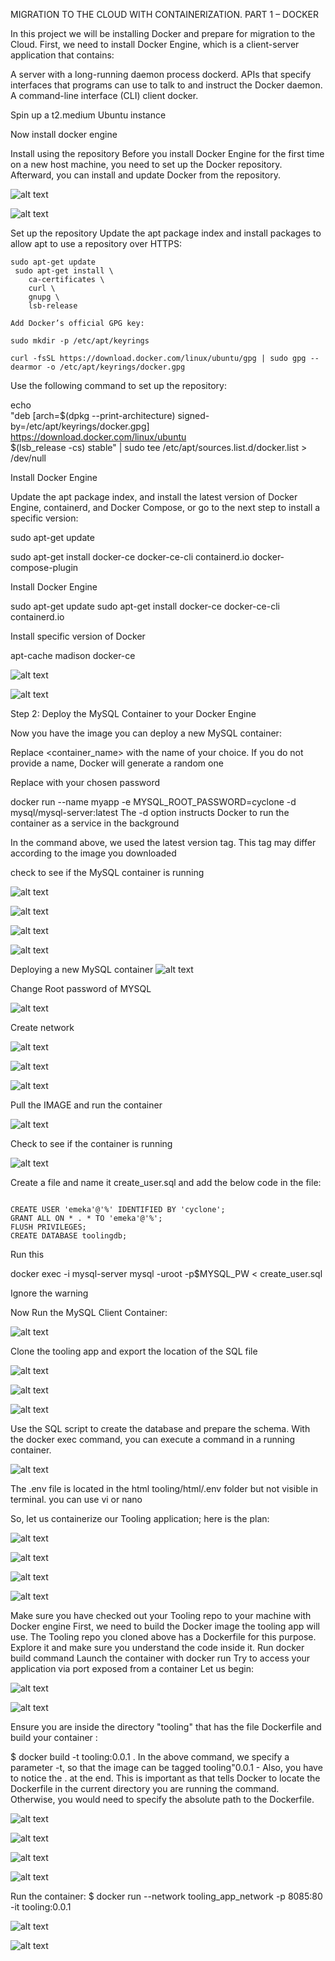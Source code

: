 MIGRATION TO THE СLOUD WITH CONTAINERIZATION. PART 1 – DOCKER

In this project we will be installing Docker and prepare for migration to the Cloud. First, we need to install Docker Engine, which is a client-server application that contains:

A server with a long-running daemon process dockerd.
APIs that specify interfaces that programs can use to talk to and instruct the Docker daemon.
A command-line interface (CLI) client docker.


Spin up a t2.medium Ubuntu instance

Now install docker engine

Install using the repository
Before you install Docker Engine for the first time on a new host machine, you need to set up the Docker repository. Afterward, you can install and update Docker from the repository.

![alt text](./Images/docker.png)

![alt text](./Images/docker%20(2).png)


Set up the repository
Update the apt package index and install packages to allow apt to use a repository over HTTPS:

```
sudo apt-get update
 sudo apt-get install \
    ca-certificates \
    curl \
    gnupg \
    lsb-release

```

```
Add Docker’s official GPG key:

sudo mkdir -p /etc/apt/keyrings

curl -fsSL https://download.docker.com/linux/ubuntu/gpg | sudo gpg --dearmor -o /etc/apt/keyrings/docker.gpg

```

Use the following command to set up the repository:

echo \
  "deb [arch=$(dpkg --print-architecture) signed-by=/etc/apt/keyrings/docker.gpg] https://download.docker.com/linux/ubuntu \
  $(lsb_release -cs) stable" | sudo tee /etc/apt/sources.list.d/docker.list > /dev/null


Install Docker Engine

Update the apt package index, and install the latest version of Docker Engine, containerd, and Docker Compose, or go to the next step to install a specific version:

sudo apt-get update

sudo apt-get install docker-ce docker-ce-cli containerd.io docker-compose-plugin

Install Docker Engine

sudo apt-get update
sudo apt-get install docker-ce docker-ce-cli containerd.io


Install specific version of Docker


apt-cache madison docker-ce

![alt text](./Images/dockerdone.png)


![alt text](./Images/done.png)



Step 2: Deploy the MySQL Container to your Docker Engine

Now you have the image you can deploy a new MySQL container:

Replace <container_name> with the name of your choice. If you do not provide a name, Docker will generate a random one

Replace with your chosen password

docker run --name myapp -e MYSQL_ROOT_PASSWORD=cyclone -d mysql/mysql-server:latest
The -d option instructs Docker to run the container as a service in the background

In the command above, we used the latest version tag. This tag may differ according to the image you downloaded

check to see if the MySQL container is running

![alt text](./Images/1.mysql_pull.jpg)

![alt text](./Images/2.mysql_login.jpg)

![alt text](./Images/pullmysql.png)

![alt text](./Images/sqlpull.png)

Deploying a new MySQL container
![alt text](./Images/2.mysql_login.jpg)


Change Root password of MYSQL

![alt text](./Images/changeroot.png)


Create network

![alt text](./Images/images.png)

![alt text](./Images/imagelist.png)

![alt text](./Images/11.dc2.jpg)

Pull the IMAGE and run the container

![alt text](./Images/bb.png)

Check to see if the container is running

![alt text](./Images/runs.png)

Create a file and name it create_user.sql and add the below code in the file:

`````

CREATE USER 'emeka'@'%' IDENTIFIED BY 'cyclone';
GRANT ALL ON * . * TO 'emeka'@'%';
FLUSH PRIVILEGES;
CREATE DATABASE toolingdb;

``````

Run this

docker exec -i mysql-server mysql -uroot -p$MYSQL_PW < create_user.sql 

Ignore the warning

Now Run the MySQL Client Container:


![alt text](./Images/runner.png)


Clone the tooling app and export the location of the SQL file

![alt text](./Images/3.setup.jpg)

![alt text](./Images/5.tooling_schema.jpg)


![alt text](./Images/clone.png)


Use the SQL script to create the database and prepare the schema. With the docker exec command, you can execute a command in a running container.

![alt text](./Images/warn.png)


The .env file is located in the html tooling/html/.env folder but not visible in terminal. you can use vi or nano

So, let us containerize our Tooling application; here is the plan:

![alt text](./Images/deploy.png)

![alt text](./Images/jenkins-push.png)

![alt text](./Images/jenkins.png)

![alt text](./Images/php-todo.png)

Make sure you have checked out your Tooling repo to your machine with Docker engine
First, we need to build the Docker image the tooling app will use. The Tooling repo you cloned above has a Dockerfile for this purpose. Explore it and make sure you understand the code inside it.
Run docker build command
Launch the container with docker run
Try to access your application via port exposed from a container
Let us begin:


![alt text](./Images/network.png)

![alt text](./Images/tooling.png)


Ensure you are inside the directory "tooling" that has the file Dockerfile and build your container :

 $ docker build -t tooling:0.0.1 . 
In the above command, we specify a parameter -t, so that the image can be tagged tooling"0.0.1 - Also, you have to notice the . at the end. This is important as that tells Docker to locate the Dockerfile in the current directory you are running the command. Otherwise, you would need to specify the absolute path to the Dockerfile.

![alt text](./Images/7.todo-complete.jpg)

![alt text](./Images/9.complete.jpg)

![alt text](./Images/todo-web%20-%20Copy.png)

![alt text](./Images/test.png)

Run the container:
 $ docker run --network tooling_app_network -p 8085:80 -it tooling:0.0.1 


 ![alt text](./Images/final.png)

![alt text](./Images/final%20(2).png)


